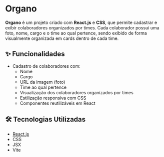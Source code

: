 # Organo

**Organo** é um projeto criado com **React.js** e **CSS**, que permite cadastrar e exibir colaboradores organizados por times. Cada colaborador possui uma foto, nome, cargo e o time ao qual pertence, sendo exibido de forma visualmente organizada em cards dentro de cada time.

## ✨ Funcionalidades

- Cadastro de colaboradores com:
  - Nome
  - Cargo
  - URL da imagem (foto)
  - Time ao qual pertence
  - Visualização dos colaboradores organizados por times
  - Estilização responsiva com CSS
  - Componentes reutilizáveis em React

## 🛠️ Tecnologias Utilizadas

  - [React.js](https://reactjs.org/)
  - CSS
  - JSX
  - Vite
